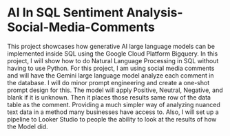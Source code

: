 # AI In SQL Sentiment Analysis-Social-Media-Comments
This project showcases how generative AI large language models can be implemented inside SQL using the Google Cloud Platform Bigquery. In this project, I will show how to do Natural Language Processing in SQL without having to use Python. For this project, I am using social media comments and will have the Gemini large language model analyze each comment in the database. I will do minor prompt engineering and create a one-shot prompt design for this. The model will apply Positive, Neutral, Negative, and blank if it is unknown. Then it places those results same row of the data table as the comment. Providing a much simpler way of analyzing nuanced text data in a method many businesses have access to. Also, I will set up a pipeline to Looker Studio to people the ability to look at the results of how the Model did.
